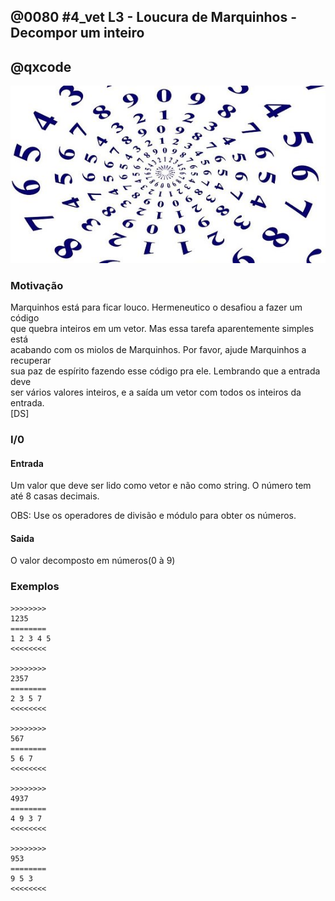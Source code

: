 ## @0080 #4_vet L3 - Loucura de Marquinhos - Decompor um inteiro
## @qxcode

![](capa.jpg)

### Motivação

Marquinhos está para ficar louco. Hermeneutico o desafiou a fazer um código  
que quebra inteiros em um vetor. Mas essa tarefa aparentemente simples está  
acabando com os miolos de Marquinhos. Por favor, ajude Marquinhos a recuperar  
sua paz de espírito fazendo esse código pra ele. Lembrando que a entrada deve  
ser vários valores inteiros, e a saída um vetor com todos os inteiros da entrada.  
\[DS\]  

### I/0

#### Entrada

Um valor que deve ser lido como vetor e não como string. O número tem até 8 casas decimais.

OBS: Use os operadores de divisão e módulo para obter os números.  

#### Saida

O valor decomposto em números(0 à 9)  
  
### Exemplos

```
>>>>>>>>
1235
========
1 2 3 4 5
<<<<<<<<

>>>>>>>>
2357
========
2 3 5 7
<<<<<<<<

>>>>>>>>
567
========
5 6 7
<<<<<<<<

>>>>>>>>
4937
========
4 9 3 7
<<<<<<<<

>>>>>>>>
953
========
9 5 3
<<<<<<<<
```
